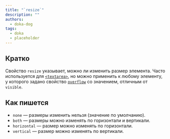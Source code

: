 ```yaml
---
title: "`resize`"
description: ""
authors:
  - doka-dog
tags:
  - doka
  - placeholder
---
```


## Кратко

Свойство `resize` указывает, можно ли изменить размер элемента. Часто используется для [`<textarea>`](/html/textarea), но можно применить к любому элементу, у которого задано свойство [`overflow`](/css/overflow) со значением, отличным от `visible`.

## Как пишется

- `none` — размеры изменить нельзя (значение по умолчанию).
- `both` — размеры можно изменять по горизонтали и вертикали.
- `horizontal` — размер можно изменять по горизонтали.
- `vertical` — размер можно изменять по вертикали.
